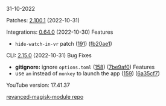 31-10-2022

Patches:   [2.100.1](https://github.com/revanced/revanced-patches/compare/v2.100.0...v2.100.1) (2022-10-31)

Integrations:   [0.64.0](https://github.com/revanced/revanced-integrations/compare/v0.63.1...v0.64.0) (2022-10-30)
 Features
* `hide-watch-in-vr` patch ([191](https://github.com/revanced/revanced-integrations/issues/191)) ([fb20ae1](https://github.com/revanced/revanced-integrations/commit/fb20ae19e868032b29c90039bff66e7cafa2d972))

CLI:   [2.15.0](https://github.com/revanced/revanced-cli/compare/v2.14.0...v2.15.0) (2022-10-31)
 Bug Fixes
* **gitignore:** ignore `options.toml` ([158](https://github.com/revanced/revanced-cli/issues/158)) ([7be9af0](https://github.com/revanced/revanced-cli/commit/7be9af0942de2a834b9e57403d46263b65f1a422))
 Features
* use `am` instead of `monkey` to launch the app ([159](https://github.com/revanced/revanced-cli/issues/159)) ([6a35cf7](https://github.com/revanced/revanced-cli/commit/6a35cf7ea46a4474120626ce03d28490cc96bf07))


YouTube version: 17.41.37

[revanced-magisk-module repo](https://github.com/vuongvan/magisk-module)
